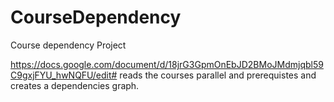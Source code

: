 # CourseDependency
Course dependency Project

https://docs.google.com/document/d/18jrG3GpmOnEbJD2BMoJMdmjqbl59C9gxjFYU_hwNQFU/edit# reads the courses parallel and prerequistes and creates a dependencies graph.
